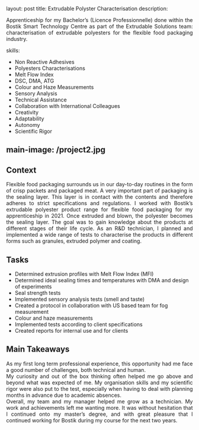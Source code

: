 layout: post
title: Extrudable Polyster Characterisation
description:  <p align="justify">Apprenticeship for my Bachelor’s (Licence Professionnelle) done within the Bostik Smart Technology Centre as part of the Extrudable Solutions team: characterisation of extrudable polyesters for the flexible food packaging industry. </p>


skills: 
  - Non Reactive Adhesives
  - Polyesters Characterisations
  - Melt Flow Index
  -  DSC, DMA, ATG
  - Colour and Haze Measurements
  - Sensory Analysis
  - Technical Assistance
  - Collaboration with International Colleagues
  - Creativity
  - Adaptability
  - Autonomy
  - Scientific Rigor

main-image: /project2.jpg
---
## Context
<p align="justify">Flexible food packaging surrounds us in our day-to-day routines in the form of crisp packets and packaged meat. A very important part of packaging is the sealing layer. This layer is in contact with the contents and therefore adheres to strict specifications and regulations. I worked with Bostik’s extrudable polyester product range for flexible food packaging for my apprenticeship in 2021. Once extruded and blown, the polyester becomes the sealing layer. The goal was to gain knowledge about the products at different stages of their life cycle. As an R&D technician, I planned and implemented a wide range of tests to characterise the products in different forms such as granules, extruded polymer and coating.<br/></p>

## Tasks
-	Determined extrusion profiles with Melt Flow Index (MFI)
-	Determined ideal sealing times and temperatures with DMA and design of experiments
-	Seal strength tests
-	Implemented sensory analysis tests (smell and taste)
-	Created a protocol in collaboration with US based team for fog measurement
-	Colour and haze measurements
-	Implemented tests according to client specifications
-	Created reports for internal use and for clients

## Main Takeaways
<p align="justify">As my first long term professional experience, this opportunity had me face a good number of challenges, both technical and human.<br/>
My curiosity and out of the box thinking often helped me go above and beyond what was expected of me. My organisation skills and my scientific rigor were also put to the test, especially when having to deal with planning months in advance due to academic absences.<br/>
Overall, my team and my manager helped me grow as a technician. My work and achievements left me wanting more. It was without hesitation that I continued onto my master’s degree, and with great pleasure that I continued working for Bostik during my course for the next two years.<br/>
